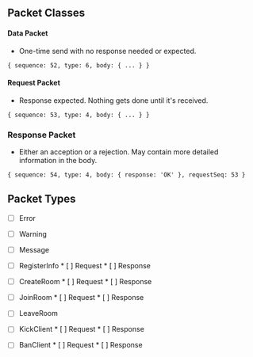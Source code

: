 ## Packet Classes

#### Data Packet

* One-time send with no response needed or expected.

`{ sequence: 52, type: 6, body: { ... } }`


#### Request Packet

* Response expected. Nothing gets done until it's received.

`{ sequence: 53, type: 4, body: { ... } }`


### Response Packet

* Either an acception or a rejection. May contain more detailed information in the body.

`{ sequence: 54, type: 4, body: { response: 'OK' }, requestSeq: 53 }`


## Packet Types

* [ ]  Error
* [ ]  Warning
* [ ]  Message

* [ ]  RegisterInfo
       * [ ]  Request
       * [ ]  Response

* [ ]  CreateRoom
       * [ ]  Request
       * [ ]  Response

* [ ]  JoinRoom
       * [ ]  Request
       * [ ]  Response

* [ ]  LeaveRoom

* [ ]  KickClient
       * [ ]  Request
       * [ ]  Response

* [ ]  BanClient
       * [ ]  Request
       * [ ]  Response
